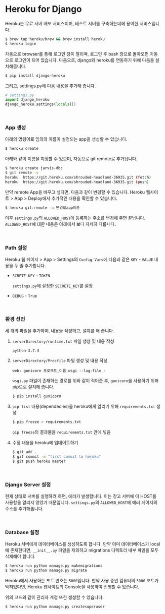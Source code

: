 # Heroku for Django

Heroku는 무료 서버 배포 서비스이며, 테스트 서버를 구축하는데에 용이한 서비스입니다.

```bash
$ brew tap heroku/brew && brew install heroku
$ heroku login
```

자동으로 browser를 통해 로그인 창이 열리며, 로그인 후 bash 창으로 돌아오면 자동으로 로그인이 되어 있습니다. 다음으로, django와 heroku를 연동하기 위해 다음을 설치해줍니다.

```bash
$ pip install django-heroku
```

그리고, settings.py에 다음 내용을 추가해 줍니다.

```python
# settings.py
import django_heroku
django_heroku.settings(locals())
```

<br>

### App 생성

아래의 명령어로 임의의 이름이 설정되는 app을 생성할 수 있습니다.

```bash
$ heroku create
```

아래와 같이 이름을 지정할 수 있으며, 자동으로 git remote로 추가됩니다.

```bash
$ heroku create jarvis-dbc
$ git remote -v
heroku	https://git.heroku.com/shrouded-headland-36935.git (fetch)
heroku	https://git.heroku.com/shrouded-headland-36935.git (push)
```

만약 remote App을 바꾸고 싶다면, 다음과 같이 변경할 수 있습니다. Heroku 웹사이트 > App > Deploy에서 추가적인 내용을 확인할 수 있습니다.

```bash
$ heroku git:remote -a 변경할app이름
```

이후 `settings.py`의 `ALLOWED_HOST`에 등록하는 주소를 변경해 주면 끝납니다. `ALLOWED_HOST`에 대한 내용은 아래에서 보다 자세히 다룹니다.

<br>

### Path 설정

Heroku 웹 페이지 > App > Settings의 `Config Vars`에 다음과 같은 `KEY` - `VALUE` 내용을 두 줄 추가합니다.

- `SCRETE_KEY` -  `TOKEN`

  `settings.py`에 설정한 `SECRETE_KEY`를 설정

- `DEBUG` - `True`

<br>

### 환경 선언

세 개의 파일을 추가하며, 내용을 작성하고, 설치를 해 줍니다.

1. `serverDirectory/runtime.txt` 파일 생성 및 내용 작성

   ```
   python-3.7.4
   ```

2. `serverDirectory/Procfile` 파일 생성 및 내용 작성

   ```
   web: gunicorn 프로젝트_이름.wsgi --log-file -
   ```

   `wsgi.py` 파일이 존재하는 경로를 위와 같이 적어준 후, `gunicorn`을 사용하기 위해 pip으로 설치해 줍니다.

   ```bash
   $ pip install gunicorn
   ```

3. `pip list` 내용(dependecies)을 heroku에게 알리기 위해 `requirements.txt` 생성

   ```bash
   $ pip freeze > requirements.txt
   ```

   `pip freeze`의 결과물을 `requirements.txt` 안에 넣음

4. 수정 내용을 heroku에 업데이트하기

   ```bash
   $ git add .
   $ git commit -m "first commit to heroku"
   $ git push heroku master
   ```

<br>

### Django Server 설정

현재 상태로 서버를 실행하려 하면, 에러가 발생합니다. 이는 장고 서버에 이 HOST를 사용함을 알리지 않았기 때문입니다. `settings.py`의 `ALLOWED_HOST`에 에러 페이지의 주소를 추가해줍니다.

<br>

### Database 설정

Heroku 서버에게 데이터베이스를 생성하도록 합니다. 만약 이미 데이터베이스가 local에 존재한다면, `__init__.py` 파일을 제외하고 migrations 디렉토리 내부 파일을 모두 삭제해야 합니다.

```bash
$ heroku run python manage.py makemigrations
$ heroku run python manage.py migrate
```

Heroku에서 사용하는 포트 번호는 `5000`입니다. 만약 사용 중인 컴퓨터의 `5000` 포트가 막혀있다면, Heroku 웹사이트의 Console을 사용하여 진행할 수 있습니다.

위의 코드와 같이 관리자 계정 또한 생성할 수 있습니다.

```bash
$ heroku run python manage.py createsuperuser
```


